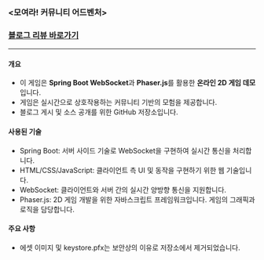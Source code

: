 ### <모여라! 커뮤니티 어드벤처>  
### [블로그 리뷰 바로가기](https://rexondex.tistory.com/entry/2D-%EC%9B%B9-%EC%98%A8%EB%9D%BC%EC%9D%B8-%EA%B2%8C%EC%9E%84-%EA%B3%B5%EA%B0%84-%EB%B0%8F-%EC%B1%84%ED%8C%85%EC%9D%84-%EA%B5%AC%ED%98%84%ED%95%98%EA%B8%B0-%EC%9B%B9%EC%86%8C%EC%BC%93)  
---    
#### 개요  
- 이 게임은 **Spring Boot WebSocket**과 **Phaser.js**를 활용한 **온라인 2D 게임 데모**입니다.  
- 게임은 실시간으로 상호작용하는 커뮤니티 기반의 모험을 제공합니다.  
- 블로그 게시 및 소스 공개를 위한 GitHub 저장소입니다.

#### 사용된 기술  
- Spring Boot: 서버 사이드 기술로 WebSocket을 구현하여 실시간 통신을 처리합니다.  
- HTML/CSS/JavaScript: 클라이언트 측 UI 및 동작을 구현하기 위한 웹 기술입니다.  
- WebSocket: 클라이언트와 서버 간의 실시간 양방향 통신을 지원합니다.  
- Phaser.js: 2D 게임 개발을 위한 자바스크립트 프레임워크입니다. 게임의 그래픽과 로직을 담당합니다.  
  
#### 주요 사항  
- 에셋 이미지 및 keystore.pfx는 보안상의 이유로 저장소에서 제거되었습니다.  
